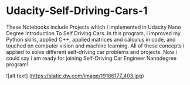 # Udacity-Self-Driving-Cars-1
These Notebooks include Projects which I implemented in Udacity Nano Degree Introduction To Self Driving Cars.
In this program, i improved my Python skills, applied C++, applied matrices and calculus in code, and touched on computer vision and machine learning. 
All of these concepts i applied to solve different self-driving car problems and projects.
Now i could say i am ready for joining Self-Driving Car Engineer Nanodegree program!

![alt text] (https://static.dw.com/image/19186177_403.jpg)
